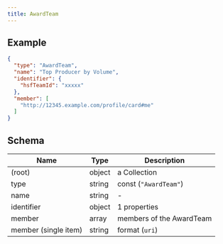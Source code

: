 ```yaml
---
title: AwardTeam
---
```

## Example



```json
{
  "type": "AwardTeam",
  "name": "Top Producer by Volume",
  "identifier": {
    "hsfTeamId": "xxxxx"
  },
  "member": [
    "http://12345.example.com/profile/card#me"
  ]
}
```
## Schema

| Name | Type | Description |
|---|---|---|
| (root) | object | a Collection |
| type | string | const (`"AwardTeam"`)  |
| name | string | - |
| identifier | object |  1 properties |
| member | array<string> | members of the AwardTeam |
| member (single item) | string |  format (`uri`) |

